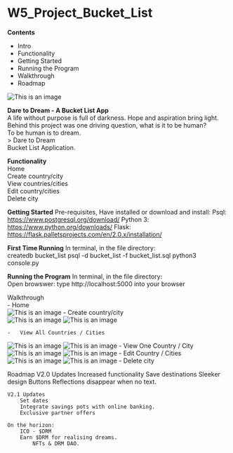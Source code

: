 # W5_Project_Bucket_List

**Contents**
- Intro
- Functionality
- Getting Started
- Running the Program
- Walkthrough
- Roadmap


![This is an image](/imgs/D2D_Home.png)

**Dare to Dream - A Bucket List App**  
     A life without purpose is full of darkness. Hope and aspiration bring light.   
    Behind this project was one driving question, what is it to be human?  
           To be human is to dream.  
              > Dare to Dream  
                       Bucket List Application.  

**Functionality**  
    Home  
    Create country/city  
    View countries/cities    
    Edit country/cities  
    Delete city

**Getting Started**
Pre-requisites, 
    Have installed or download and install:
        Psql: https://www.postgresql.org/download/
        Python 3: https://www.python.org/downloads/
        Flask: https://flask.palletsprojects.com/en/2.0.x/installation/

**First Time Running**
    In terminal, in the file directory:   
        createdb bucket_list
        psql -d bucket_list -f bucket_list.sql
        python3 console.py

**Running the Program**
    In terminal, in the file directory:  
        Open browswer:
        type http://localhost:5000 into your browser


Walkthrough  
    -   Home  
    ![This is an image](/imgs/D2D_Home.png)
    -   Create country/city  
    ![This is an image](/imgs/D2D_New_City.png)
    ![This is an image](/imgs/D2D_New_Country.png)


    -   View All Countries / Cities    
![This is an image](/imgs/D2D_View_Cities.png)
![This is an image](/imgs/D2D_View_Countries.png)
    -   View One Country / City
![This is an image](/imgs/D2D_View_City.png)
![This is an image](/imgs/D2D_View_Country.png)
    -   Edit Country / Cities  
![This is an image](/imgs/D2D_Update_City.png)
![This is an image](/imgs/D2D_Update_Country.png)
    -   Delete city

Roadmap
    V2.0 Updates
        Increased functionality
        Save destinations
        Sleeker design
        Buttons
        Reflections disappear when no text.

    V2.1 Updates
        Set dates
        Integrate savings pots with online banking.
        Exclusive partner offers

    On the horizon:
        ICO - $DRM
        Earn $DRM for realising dreams. 
            NFTs & DRM DAO.
